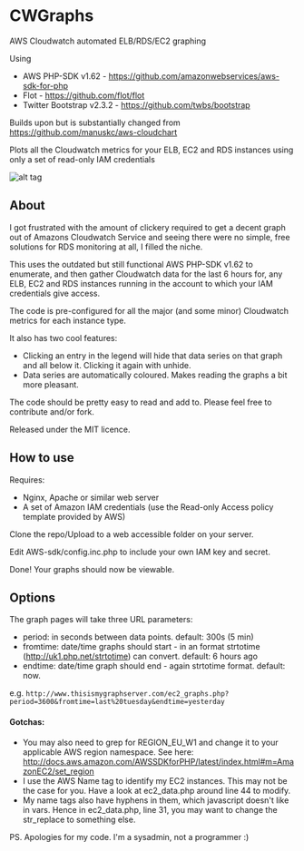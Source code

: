 CWGraphs
========

AWS Cloudwatch automated ELB/RDS/EC2 graphing

Using
* AWS PHP-SDK v1.62 - https://github.com/amazonwebservices/aws-sdk-for-php
* Flot - https://github.com/flot/flot
* Twitter Bootstrap v2.3.2 - https://github.com/twbs/bootstrap

Builds upon but is substantially changed from https://github.com/manuskc/aws-cloudchart

Plots all the Cloudwatch metrics for your ELB, EC2 and RDS instances using only a set of read-only IAM credentials

![alt tag](https://raw.github.com/PercussiveRepair/cwgraphs/master/imgs/rds.png)

About
------

I got frustrated with the amount of clickery required to get a decent graph out of Amazons Cloudwatch Service and seeing there were no simple, free solutions for RDS monitoring at all, I filled the niche.

This uses the outdated but still functional AWS PHP-SDK v1.62 to enumerate, and then gather Cloudwatch data for the last 6 hours for, any ELB, EC2 and RDS instances running in the account to which your IAM credentials give access.

The code is pre-configured for all the major (and some minor) Cloudwatch metrics for each instance type. 

It also has two cool features:
* Clicking an entry in the legend will hide that data series on that graph and all below it. Clicking it again with unhide.
* Data series are automatically coloured. Makes reading the graphs a bit more pleasant. 

The code should be pretty easy to read and add to. Please feel free to contribute and/or fork. 

Released under the MIT licence.

How to use
----------

Requires: 
* Nginx, Apache or similar web server
* A set of Amazon IAM credentials (use the Read-only Access policy template provided by AWS)

Clone the repo/Upload to a web accessible folder on your server.

Edit AWS-sdk/config.inc.php to include your own IAM key and secret.

Done! Your graphs should now be viewable.

Options
-------

The graph pages will take three URL parameters:
* period: in seconds between data points. default: 300s (5 min) 
* fromtime: date/time graphs should start - in an format strtotime (http://uk1.php.net/strtotime) can convert. default: 6 hours ago
* endtime: date/time graph should end - again strtotime format. default: now.

e.g. 
`http://www.thisismygraphserver.com/ec2_graphs.php?period=3600&fromtime=last%20tuesday&endtime=yesterday`

#### Gotchas:
* You may also need to grep for REGION_EU_W1 and change it to your applicable AWS region namespace. See here: http://docs.aws.amazon.com/AWSSDKforPHP/latest/index.html#m=AmazonEC2/set_region
* I use the AWS Name tag to identify my EC2 instances. This may not be the case for you. Have a look at ec2_data.php around line 44 to modify.
* My name tags also have hyphens in them, which javascript doesn't like in vars. Hence in ec2_data.php, line 31, you may want to change the str_replace to something else.


PS. Apologies for my code. I'm a sysadmin, not a programmer :)
